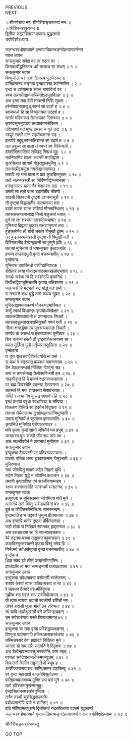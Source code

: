 PREVIOUS  
NEXT  
  
॥ श्रीगणेशाय नमः श्रीगौरीशङ्कराभ्यां नमः ॥  
॥ श्रीशिवमहापुराणम् ॥  
द्वितीया रुद्रसंहितायां पञ्चमः युद्धखण्डे  
त्रयोविंशोऽध्यायः  
  
  
जलन्धरवधोपाख्याने वृन्दापातिव्रतभङ्‌गदेहत्यागवर्णनम्  
व्यास उवाच  
सनत्कुमार सर्वज्ञ वद त्वं वदतां वर ।  
किमकार्षीद्धरिस्तत्र धर्मं तत्याज सा कथम् ॥ १ ॥  
सनत्कुमार उवाच  
विष्णुर्जालन्धरं गत्वा दैत्यस्य पुटभेदनम् ॥  
पातिव्रत्यस्य भङ्‌गाय वृन्दायाश्चा करोन्मतिम् । २ ॥  
वृन्दां स दर्शयामास स्वप्नं मायाविनां वरः ।  
स्वयं तन्नगरोद्यानमास्थितोऽद्‌भुतविग्रहः ॥ ३ ॥  
अथ वृन्दा तदा देवी तत्पत्नी निशि सुव्रता ।  
हरेर्मायाप्रभावात्तु दुःस्वप्नं सा ददर्श ह ॥ ४ ॥  
स्वप्नमध्ये हि सा विष्णुमायया प्रददर्श ह ।  
भर्त्तारं महिषारूढं तैलाभ्यक्तं दिगम्बरम् ॥ ५ ॥  
कृष्णप्रसूनभूषाढ्यं क्रव्यादगणसेवितम् ।  
दक्षिणाशां गतं मुण्डं तमसा च वृतं तदा ॥ ६ ॥  
स्वपुरं सागरे मग्नं सहसैवात्मना सह ।  
इत्यादि बहुदुःस्वप्नान्निशान्ते सा ददर्श ह ॥ ७ ॥  
ततः प्रबुध्य सा बाला तं स्वप्नं स्वं विचिन्वती ।  
ददर्शोदितमादित्यं सच्छिद्रं निष्प्रभं मुहुः ॥ ८ ॥  
तदनिष्टमिदं ज्ञात्वा रुदन्ती भयविह्वला ।  
कुत्रचिन्नाप सा शर्म गोपुराट्टालभूमिषु ॥ ९ ॥  
ततःसखीद्वययुता नगरोद्यानमागमत् ।  
तत्रापि सा गता बाला न प्राप कुत्रचित्सुखम् ॥ १० ॥  
ततो जलन्धरस्त्री सा निर्विण्णोद्विग्नमानसा ।  
वनाद्वनान्तरं याता नैव वेदात्मना तदा ॥ ११ ॥  
भ्रमती सा ततो बाला ददर्शातीव भीषणौ ।  
राक्षसौ सिंहवदनौ दृष्ट्वा दशनभासुरौ ॥ १२ ॥  
तौ दृष्ट्वा विह्वलातीव पलायनपरा तदा ।  
ददर्श तापसं शान्तं सशिष्यं मौनमास्थितम् ॥ १३ ॥  
ततस्तत्कण्ठमासाद्य निजां बाहुलतां भयात् ।  
मुने मां रक्ष शरणमागतास्मीत्यभाषत ॥ १४ ॥  
मुनिस्तां विह्वलां दृष्ट्वा राक्षसानुगतां तदा ।  
हुङ्‌कारेणैव तौ घोरौ चकार विमुखौ द्रुतम् ॥ १५ ॥  
तद् हुङ्‌कारभयत्रस्तौ दृष्ट्वा तौ विमुखौ गतौ ।  
विस्मितातीव दैत्येन्द्रपत्नी साभून्मुने हृदि ॥ १६ ॥  
ततःसा मुनिनाथं तं भयान्मुक्ता कृताञ्जलिः ।  
प्रणम्य दण्डवद्‌भूमौ वृन्दा वचनमब्रवीत् ॥ १७ ॥  
वृन्दोवाच  
मुनिनाथ दयासिन्धो परपीडानिवारक ।  
रक्षिताहं त्वया घोराद्‌भयादस्मात्खलोद्‌भवात् ॥ १८ ॥  
समर्थः सर्वथा त्वं हि सर्वज्ञोऽपि कृपानिधे ।  
किञ्चिद्विज्ञप्तुमिच्छामि कृपया तन्निशामय ॥ १९ ॥  
जलन्धरो हि मद्‌भर्ता रुद्रं योद्धुं गतः प्रभो ।  
स तत्रास्ते कथं युद्धे तन्मे कथय सुव्रत ॥ २० ॥  
सनत्कुमार उवाच  
मुनिस्तद्वाक्यमाकर्ण्य मौनकपटमास्थितः ।  
कर्त्तुं स्वार्थं विधानज्ञः कृपयोर्ध्वमवैक्षत ॥ २१ ॥  
तावत्कपीशावायातौ तं प्रणम्याग्रतः स्थितौ ।  
ततस्तद्‌भ्रूलतासञ्ज्ञानियुक्तौ गगनं गतौ ॥ २२ ॥  
नीत्वा क्षणार्द्धमागत्य पुनस्तस्याग्रतः स्थितौ ।  
तस्यैव कं कबन्धं च हस्तावास्तां मुनीश्वर ॥ २३ ॥  
शिरः कबन्धं हस्तौ तौ दृष्ट्वाब्धितनयस्य सा ।  
पपात मूर्छिता भूमौ भर्तृव्यसनदुःखिता ॥ २४ ॥  
वृन्दोवाच  
यः पुरा सुखसंवादैर्विनोदयसि मां प्रभो ।  
स कथं न वदस्यद्य वल्लभां मामनागसम् ॥ २५ ॥  
येन देवाःसगन्धर्वा निर्जिता विष्णुना सह ।  
कथं स तापसेनाद्य त्रैलोक्यविजयी हत ॥ २६ ॥  
नाङ्‌गीकृतं हि मे वाक्यं रुद्रतत्त्वमजानता ।  
परं ब्रह्म शिवश्चेति वदन्त्या दैत्यसत्तम ॥ २७ ॥  
ततस्त्वं हि मया ज्ञातस्तव सेवाप्रभावतः ।  
गर्वितेन त्वया नैव कुसङ्‌गवशगेन हि ॥ २८ ॥  
इत्थं प्रभाष्य बहुधा स्वधर्मस्था च तत्प्रिया ।  
विललाप विचित्रं सा हृदयेन विदूयता ॥ २९ ॥  
ततःसा धैर्यमालम्ब्य दुःखोच्छ्वासान्विमुञ्चती ।  
उवाच मुनिवर्यं तं सुप्रणम्य कृताञ्जलिः ॥ ३० ॥  
कृपानिधे मुनिश्रेष्ठ परोपकरणादर ।  
मयि कृत्वा कृपां साधो जीवयैनं मम प्रभुम् ॥ ३१ ॥  
यत्त्वमस्य पुनः शक्तो जीवनाय मतो मम ।  
अतः सञ्जीवयैनं मे प्राणनाथं मुनीश्वर ॥ ३२ ॥  
सनत्कुमार उवाच  
इत्युक्त्वा दैत्यपत्नी सा पतिव्रत्यपरायणाः ।  
पादयोः पतिता तस्य दुःखश्वासान् विमुञ्चती ॥ ३३ ॥  
मुनिरुवाच  
नायं जीवयितुं शक्तो रुद्रेण निहतो युधि ।  
रुद्रेण निहता युद्धे न जीवन्ति कदाचन ॥ ३४ ॥  
तथापि कृपयाविष्ट एनं सञ्जीवयाम्यहम् ।  
रक्ष्याः शरणगाश्चेति जानन्धर्मं सनातनम् ॥ ३५ ॥  
सनत्कुमार उवाच  
इत्युक्त्वा स मुनिस्तस्या जीवयित्वा पतिं मुने ।  
अन्तर्दधे ततो विष्णुः सर्वमायाविनां वरः ॥ ३६ ॥  
द्रुतं स जीवितस्तेनोत्थितः सागरनन्दनः ।  
वृन्दामालिङ्‌ग्य तद्वक्त्रं चुचुम्ब प्रीतमानसः ॥ ३७ ॥  
अथ वृन्दापि भर्तारं दृष्ट्वा हर्षितमानसा ।  
जहौ शोकं च निखिलं स्वप्नवद् हृद्यमन्यत ॥ ३८ ॥  
अथ प्रसन्नहृदया सा हि सञ्जातहृच्छया ।  
रेमे तद्वनमध्यस्था तद्युक्ता बहुवासरान् ॥ ३९ ॥  
कदाचित्सुरतस्यान्ते दृष्ट्वा विष्णुं तमेव हि ।  
निर्भर्त्स्य क्रोधसंयुक्ता वृन्दा वचनमब्रवीत् ॥ ४० ॥  
वृन्दोवाच  
धिक् तदेवं हरे शीलं परदाराभिगामिनः ।  
ज्ञातोऽसि त्वं मया सम्यङ्मायी प्रत्यक्षतापसः ॥ ४१ ॥  
सनत्कुमार उवाच  
इत्युक्त्वा क्रोधमापन्ना दर्शयन्ती स्वतेजसम् ।  
शशाप केशवं व्यास पातिव्रत्यरता च सा ॥ ४२ ॥  
रे महाधम दैत्यारे परधर्मविदूषक ।  
गृह्णीष्व शठ मद्दत्तं शापं सर्वविषोल्बणम् ॥ ४३ ॥  
यौ त्वया मायया ख्यातौ स्वकीयौ दर्शितौ मम ।  
तावेव राक्षसौ भूत्वा भार्यां तव हरिष्यतः ॥ ४४ ॥  
त्वं चापि भार्यादुःखार्तो वने कपिसहायवान् ।  
भ्रम सर्पेश्वरेणायं यस्ते शिष्यत्वमागतः४५ ॥  
सनत्कुमार उवाच  
इत्युक्त्वा सा तदा वृन्दा प्रविशद्धव्यवाहनम् ।  
विष्णुना वार्यमाणापि तत्स्थितासक्तचेतसा ॥ ४६ ॥  
तस्मिन्नवसरे देवा ब्रह्माद्या निखिला मुने ।  
आगता खे समं दारैः सद्‌गतिं वै दिदृक्षवः ॥ ४७ ॥  
अथ दैत्येन्द्रपत्न्यास्तु तज्ज्योतिः परमं महत् ।  
पश्यतां सर्वदेवानामलोकमगमद्द्रुतम् ॥ ४८ ॥  
शिवातनौ विलीनं तद्वृन्दातेजो बभूव ह ।  
आसीज्जयजयारावः खस्थितामर पङ्‌क्तिषु ॥ ४९ ॥  
एवं वृन्दा महाराज्ञी कालनेमिसुतोत्तमा ।  
पातिव्रत्यप्रभावाच्च मुक्तिं प्राप परां मुने ॥ ५० ॥  
ततो हरिस्तामनुसंस्मन्मुहु-  
     र्वृन्दाचिताभस्मरजोवगुण्ठितः ।  
तत्रैव तस्थौ सुरसिद्धसङ्‌घकैः  
     प्रबोध्यमानोपि ययौ न शान्तिम् ॥ ५१ ॥  
इति श्रीशिवमहापुराणे द्वितीयायां रुद्रसंहितायां पञ्चमे युद्धखण्डे  
जलन्धरवधोपाख्याने वृन्दापातिव्रतभङ्‌गदेहत्यागवर्णनं नाम त्रयोविंशोऽध्यायः ॥ २३ ॥  
  
  
श्रीगौरीशङ्करार्पणमस्तु  
  
GO TOP
